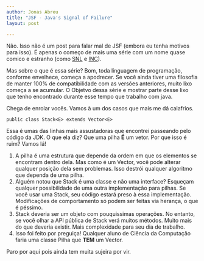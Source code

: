 ```yaml
---
author: Jonas Abreu
title: "JSF - Java's Signal of Failure"
layout: post

---
```

Não. Isso não é um post para falar mal de JSF (embora eu tenha motivos para isso). É apenas o começo de mais uma série com um nome quase comico e estranho (como [SNL][1] e [INC][2]).

Mas sobre o que é essa série? Bom, toda linguagem de programação, conforme envelhece, começa a apodrecer. Se você ainda tiver uma filosofia de manter 100% de compatibilidade com as versões anteriores, muito lixo começa a se acumular. O Objetvo dessa série e mostrar parte desse lixo que tenho encontrado durante esse tempo que trabalho com java.

Chega de enrolar vocês. Vamos à um dos casos que mais me dá calafrios.

    public class Stack<E> extends Vector<E>

Essa é umas das linhas mais assustadoras que encontrei passeando pelo código da JDK. O que ela diz? Que uma pilha **É** um vetor. Por que isso é ruim? Vamos lá!

1.  A pilha é uma estrutura que depende da ordem em que os elementos se encontram dentro dela. Mas como é um Vector, você pode alterar qualquer posição dela sem problemas. Isso destrói qualquer algoritmo que dependa de uma pilha.
2.  Alguém notou que Stack é uma classe e não uma interface? Esqueçam qualquer possibilidade de uma outra implementação para pilhas. Se você usar uma Stack, seu código estará preso à essa implementação. Modificações de comportamento só podem ser feitas via herança, o que é péssimo.
3.  Stack deveria ser um objeto com pouquissimas operações. No entanto, se você olhar a API pública de Stack verá muitos métodos. Muito mais do que deveria existir. Mais complexidade para seu dia de trabalho.
4.  Isso foi feito por preguiça! Qualquer aluno de Ciência da Computação faria uma classe Pilha que **TEM** um Vector.

Paro por aqui pois ainda tem muita sujeira por vir. 














 [1]: http://vidageek.net/2007/08/03/snl-a-arte-da-guerra/
 [2]: http://vidageek.net/2008/02/25/inc-isso-nao-compila/





